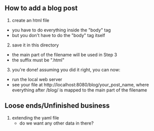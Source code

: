 How to add a blog post
------------

 1. create an html file
   - you have to do everything inside the "body" tag
   - but you don't have to do the "body" tag itself

 2. save it in this directory
   - the main part of the filename will be used in Step 3
   - the suffix must be ".html"

 3. you're done! assuming you did it right, you can now:
   - run the local web server
   - see your file at http://localhost:8080/blog/your_post_name, where
      everything after /blog/ is mapped to the main part of the filename



Loose ends/Unfinished business
------------

 1. extending the yaml file
    - do we want any other data in there?